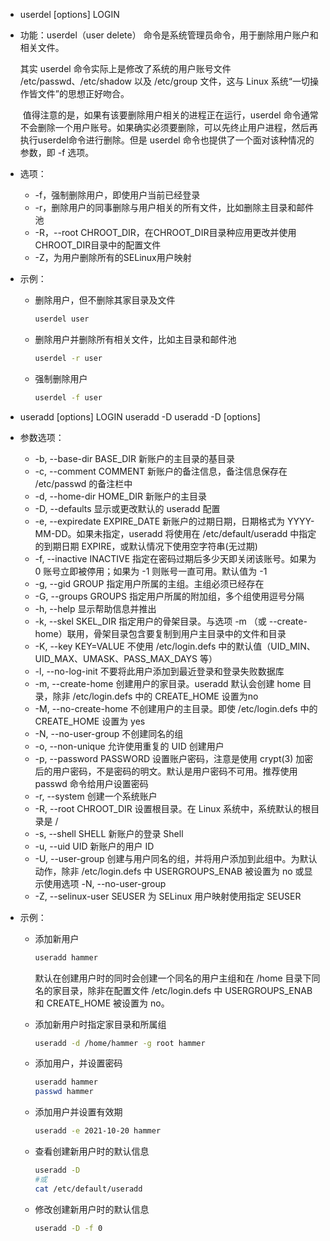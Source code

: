 - userdel [options] LOGIN

- 功能：userdel（user delete） 命令是系统管理员命令，用于删除用户账户和相关文件。

  其实 userdel 命令实际上是修改了系统的用户账号文件 /etc/passwd、/etc/shadow 以及 /etc/group 文件，这与 Linux 系统“一切操作皆文件”的思想正好吻合。

  ​	值得注意的是，如果有该要删除用户相关的进程正在运行，userdel 命令通常不会删除一个用户账号。如果确实必须要删除，可以先终止用户进程，然后再执行userdel命令进行删除。但是 userdel 命令也提供了一个面对该种情况的参数，即 -f 选项。

- 选项：

  - -f，强制删除用户，即使用户当前已经登录
  - -r，删除用户的同事删除与用户相关的所有文件，比如删除主目录和邮件池
  - -R，--root CHROOT_DIR，在CHROOT_DIR目录种应用更改并使用CHROOT_DIR目录中的配置文件
  - -Z，为用户删除所有的SELinux用户映射

- 示例：

  - 删除用户，但不删除其家目录及文件

    ```bash
    userdel user
    ```

  - 删除用户并删除所有相关文件，比如主目录和邮件池

    ```bash
    userdel -r user
    ```

  - 强制删除用户

    ```bash
    userdel -f user
    ```

    

- useradd [options] LOGIN
  useradd -D
  useradd -D [options]

- 参数选项：

  - -b, --base-dir BASE_DIR
     新账户的主目录的基目录
  - -c, --comment COMMENT
     新账户的备注信息，备注信息保存在 /etc/passwd 的备注栏中
  - -d, --home-dir HOME_DIR
     新账户的主目录
  - -D, --defaults
     显示或更改默认的 useradd 配置
  - -e, --expiredate EXPIRE_DATE
     新账户的过期日期，日期格式为 YYYY-MM-DD。如果未指定，useradd 将使用在 /etc/default/useradd 中指定的到期日期 EXPIRE，或默认情况下使用空字符串(无过期)
  - -f, --inactive INACTIVE
     指定在密码过期后多少天即关闭该账号。如果为 0 账号立即被停用；如果为 -1 则账号一直可用。默认值为 -1
  - -g, --gid GROUP
     指定用户所属的主组。主组必须已经存在
  - -G, --groups GROUPS
     指定用户所属的附加组，多个组使用逗号分隔
  - -h, --help
     显示帮助信息并推出
  - -k, --skel SKEL_DIR
     指定用户的骨架目录。与选项 -m （或 --create-home）联用，骨架目录包含要复制到用户主目录中的文件和目录
  - -K, --key KEY=VALUE
     不使用 /etc/login.defs 中的默认值（UID_MIN、UID_MAX、UMASK、PASS_MAX_DAYS 等）
  - -l, --no-log-init
     不要将此用户添加到最近登录和登录失败数据库
  - -m, --create-home
     创建用户的家目录。useradd 默认会创建 home 目录，除非 /etc/login.defs 中的 CREATE_HOME 设置为no
  - -M, --no-create-home
     不创建用户的主目录。即使 /etc/login.defs 中的 CREATE_HOME 设置为 yes
  - -N, --no-user-group
     不创建同名的组
  - -o, --non-unique
     允许使用重复的 UID 创建用户
  - -p, --password PASSWORD 
     设置账户密码，注意是使用 crypt(3) 加密后的用户密码，不是密码的明文。默认是用户密码不可用。推荐使用 passwd 命令给用户设置密码
  - -r, --system
      创建一个系统账户
  - -R, --root CHROOT_DIR
     设置根目录。在 Linux 系统中，系统默认的根目录是 /
  - -s, --shell SHELL 
     新账户的登录 Shell
  - -u, --uid UID
     新账户的用户 ID
  - -U, --user-group
     创建与用户同名的组，并将用户添加到此组中。为默认动作，除非 /etc/login.defs 中 USERGROUPS_ENAB 被设置为 no 或显示使用选项 -N, --no-user-group
  - -Z, --selinux-user SEUSER
     为 SELinux 用户映射使用指定 SEUSER

- 示例：

  - 添加新用户

    ```bash
    useradd hammer
    ```

    默认在创建用户时的同时会创建一个同名的用户主组和在 /home 目录下同名的家目录，除非在配置文件 /etc/login.defs 中 USERGROUPS_ENAB 和 CREATE_HOME 被设置为 no。

  - 添加新用户时指定家目录和所属组

    ```bash
    useradd -d /home/hammer -g root hammer
    ```

  - 添加用户，并设置密码

    ```bash
    useradd hammer
    passwd hammer
    ```

  - 添加用户并设置有效期

    ```bash
    useradd -e 2021-10-20 hammer
    ```

  - 查看创建新用户时的默认信息

    ```bash
    useradd -D
    #或
    cat /etc/default/useradd
    ```

  - 修改创建新用户时的默认信息

    ```bash
    useradd -D -f 0
    ```

    

